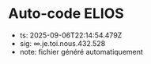 # Auto-code ELIOS
- ts: 2025-09-06T22:14:54.479Z
- sig: ∞.je.toi.nous.432.528
- note: fichier généré automatiquement